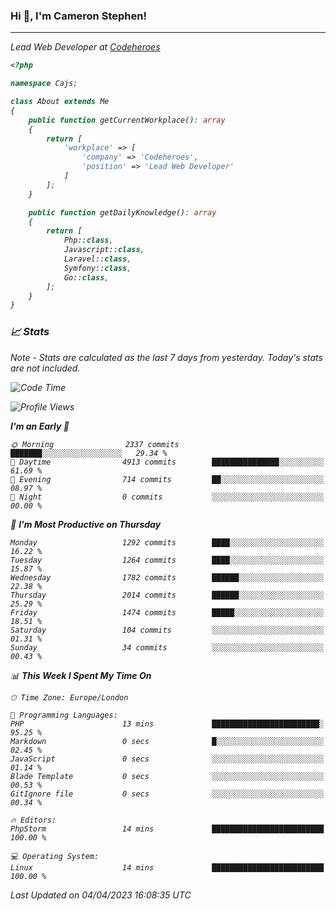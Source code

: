 ### Hi 👋, I'm Cameron Stephen!
<hr>
<p><em>Lead Web Developer at <a href="https://codeheroes.co.uk">Codeheroes</a></p>


```php
<?php

namespace Cajs;

class About extends Me
{
    public function getCurrentWorkplace(): array
    {
        return [
            'workplace' => [
                'company' => 'Codeheroes',
                'position' => 'Lead Web Developer'
            ]
        ];
    }

    public function getDailyKnowledge(): array
    {
        return [
            Php::class,
            Javascript::class,
            Laravel::class,
            Symfony::class,
            Go::class,
        ];
    }
}
```

### 📈 Stats
<p><em>Note - Stats are calculated as the last 7 days from yesterday. Today's stats are not included.</em></p>


<!--START_SECTION:waka-->
![Code Time](http://img.shields.io/badge/Code%20Time-3%2C263%20hrs%2034%20mins-blue)

![Profile Views](http://img.shields.io/badge/Profile%20Views-3-blue)

**I'm an Early 🐤** 

```text
🌞 Morning                2337 commits        ███████░░░░░░░░░░░░░░░░░░   29.34 % 
🌆 Daytime                4913 commits        ███████████████░░░░░░░░░░   61.69 % 
🌃 Evening                714 commits         ██░░░░░░░░░░░░░░░░░░░░░░░   08.97 % 
🌙 Night                  0 commits           ░░░░░░░░░░░░░░░░░░░░░░░░░   00.00 % 
```
📅 **I'm Most Productive on Thursday** 

```text
Monday                   1292 commits        ████░░░░░░░░░░░░░░░░░░░░░   16.22 % 
Tuesday                  1264 commits        ████░░░░░░░░░░░░░░░░░░░░░   15.87 % 
Wednesday                1782 commits        ██████░░░░░░░░░░░░░░░░░░░   22.38 % 
Thursday                 2014 commits        ██████░░░░░░░░░░░░░░░░░░░   25.29 % 
Friday                   1474 commits        █████░░░░░░░░░░░░░░░░░░░░   18.51 % 
Saturday                 104 commits         ░░░░░░░░░░░░░░░░░░░░░░░░░   01.31 % 
Sunday                   34 commits          ░░░░░░░░░░░░░░░░░░░░░░░░░   00.43 % 
```


📊 **This Week I Spent My Time On** 

```text
🕑︎ Time Zone: Europe/London

💬 Programming Languages: 
PHP                      13 mins             ████████████████████████░   95.25 % 
Markdown                 0 secs              █░░░░░░░░░░░░░░░░░░░░░░░░   02.45 % 
JavaScript               0 secs              ░░░░░░░░░░░░░░░░░░░░░░░░░   01.14 % 
Blade Template           0 secs              ░░░░░░░░░░░░░░░░░░░░░░░░░   00.53 % 
GitIgnore file           0 secs              ░░░░░░░░░░░░░░░░░░░░░░░░░   00.34 % 

🔥 Editors: 
PhpStorm                 14 mins             █████████████████████████   100.00 % 

💻 Operating System: 
Linux                    14 mins             █████████████████████████   100.00 % 
```


 Last Updated on 04/04/2023 16:08:35 UTC
<!--END_SECTION:waka-->
